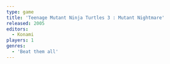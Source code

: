 ```yaml
---
type: game
title: 'Teenage Mutant Ninja Turtles 3 : Mutant Nightmare'
released: 2005
editors: 
  - Konami
players: 1
genres:
  - 'Beat them all'
---
```

